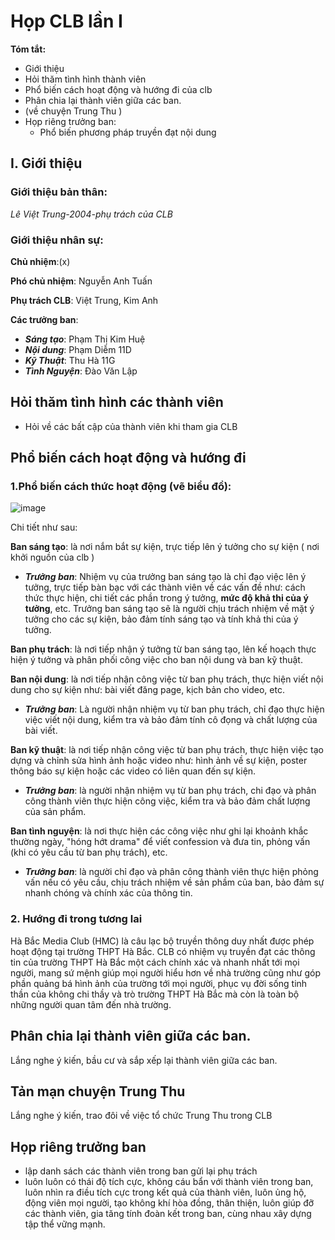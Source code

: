 # Họp CLB lần I

**Tóm tắt:**
- Giới thiệu
- Hỏi thăm tình hình thành viên
- Phổ biến cách hoạt động và hướng đi của clb
- Phân chia lại thành viên giữa các ban.
- (về chuyện Trung Thu )
- Họp riêng trưởng ban:
  - Phổ biến phương pháp truyền đạt nội dung


## I. Giới thiệu
### Giới thiệu bản thân:
*Lê Việt Trung-2004-phụ trách của CLB*

### Giới thiệu nhân sự:
**Chủ nhiệm**:(x)

**Phó chủ nhiệm**: Nguyễn Anh Tuấn

**Phụ trách CLB**: Việt Trung, Kim Anh

**Các trưởng ban**:
- ***Sáng tạo***: Phạm Thị Kim Huệ
- ***Nội dung***: Phạm Diễm 11D
- ***Kỹ Thuật***: Thu Hà 11G
- ***Tình Nguyện***: Đào Văn Lập 

## Hỏi thăm tình hình các thành viên
- Hỏi về các bất cập của thành viên khi tham gia CLB

## Phổ biến cách hoạt động và hướng đi
### 1.Phổ biến cách thức hoạt động (vẽ biểu đồ):  

![image](https://user-images.githubusercontent.com/89530449/188857024-a99c1d4d-2ef1-45f0-9a8b-9f6b20d35e7c.png)

Chi tiết như sau:

**Ban sáng tạo**: là nơi nắm bắt sự kiện, trực tiếp lên ý tưởng cho sự kiện ( nơi khởi nguồn của clb )
- ***Trưởng ban***: Nhiệm vụ của trưởng ban sáng tạo là chỉ đạo việc lên ý tưởng, trực tiếp bàn bạc với các thành viên về các vấn đề như: cách thức thực hiện, chi tiết các phần trong ý tưởng, **mức độ khả thi của ý tưởng**, etc. Trưởng ban sáng tạo sẽ là người chịu trách nhiệm về mặt ý tưởng cho các sự kiện, bảo đảm tính sáng tạo và tính khả thi của ý tưởng.

**Ban phụ trách**: là nơi tiếp nhận ý tưởng từ ban sáng tạo, lên kế hoạch thực hiện ý tưởng và phân phối công việc cho ban nội dung và ban kỹ thuật.

**Ban nội dung**: là nơi tiếp nhận công việc từ ban phụ trách, thực hiện viết nội dung cho sự kiện như: bài viết đăng page, kịch bản cho video, etc.
- ***Trưởng ban***: Là người nhận nhiệm vụ từ ban phụ trách, chỉ đạo thực hiện việc viết nội dung, kiểm tra và bảo đảm tính cô đọng và chất lượng của bài viết.

**Ban kỹ thuật**: là nơi tiếp nhận công việc từ ban phụ trách, thực hiện việc tạo dựng và chỉnh sửa hình ảnh hoặc video như: hình ảnh về sự kiện, poster thông báo sự kiện hoặc các video có liên quan đến sự kiện.
- ***Trưởng ban***: là người nhận nhiệm vụ từ ban phụ trách, chi đạo và phân công thành viên thực hiện công việc, kiểm tra và bảo đảm chất lượng của sản phẩm.

**Ban tình nguyện**: là nơi thực hiện các công việc như ghi lại khoảnh khắc thường ngày, "hóng hớt drama" để viết confession và đưa tin, phỏng vấn (khi có yêu cầu từ ban phụ trách), etc.
- ***Trưởng ban***: là người chỉ đạo và phân công thành viên thực hiện phỏng vấn nếu có yêu cầu, chịu trách nhiệm về sản phầm của ban, bảo đảm sự nhanh chóng và chính xác của thông tin.

### 2. Hướng đi trong tương lai
Hà Bắc Media Club (HMC) là câu lạc bộ truyền thông duy nhất được phép hoạt động tại trường THPT Hà Bắc. CLB có nhiệm vụ truyền đạt các thông tin của trường THPT Hà Bắc một cách chính xác và nhanh nhất tới mọi người, mang sứ mệnh giúp mọi người hiểu hơn về nhà trường cũng như góp phần quảng bá hình ảnh của trường tới mọi người, phục vụ đời sống tinh thần của không chi thầy và trò trường THPT Hà Bắc mà còn là toàn bộ những người quan tâm đến nhà trường.

## Phân chia lại thành viên giữa các ban.
Lắng nghe ý kiến, bầu cư và sắp xếp lại thành viên giữa các ban.

## Tản mạn chuyện Trung Thu
Lắng nghe ý kiến, trao đôi về việc tổ chức Trung Thu trong CLB

## Họp riêng trưởng ban

- lập danh sách các thành viên trong ban gửi lại phụ trách
- luôn luôn có thái độ tích cực, không cáu bẩn với thành viên trong ban, luôn nhìn ra điều tích cực trong kết quả của thành viên, luôn ủng hộ, động viên mọi người, tạo không khí hòa đồng, thân thiện, luôn giúp đỡ các thành viên, gia tăng tính đoàn kết trong ban, cùng nhau xây dựng tập thể vững mạnh.
